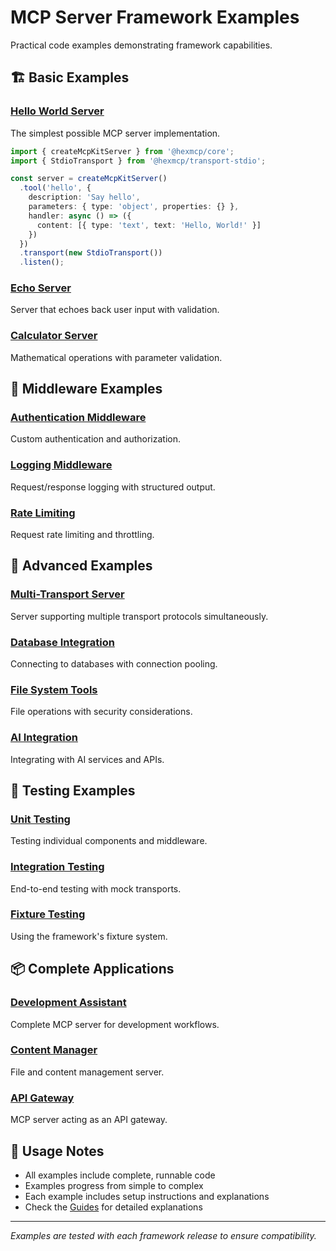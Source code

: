 # MCP Server Framework Examples

Practical code examples demonstrating framework capabilities.

## 🏗️ Basic Examples

### [Hello World Server](./hello-world.md)
The simplest possible MCP server implementation.

```typescript
import { createMcpKitServer } from '@hexmcp/core';
import { StdioTransport } from '@hexmcp/transport-stdio';

const server = createMcpKitServer()
  .tool('hello', {
    description: 'Say hello',
    parameters: { type: 'object', properties: {} },
    handler: async () => ({ 
      content: [{ type: 'text', text: 'Hello, World!' }] 
    })
  })
  .transport(new StdioTransport())
  .listen();
```

### [Echo Server](./echo-server.md)
Server that echoes back user input with validation.

### [Calculator Server](./calculator.md)
Mathematical operations with parameter validation.

## 🔧 Middleware Examples

### [Authentication Middleware](./auth-middleware.md)
Custom authentication and authorization.

### [Logging Middleware](./logging-middleware.md)
Request/response logging with structured output.

### [Rate Limiting](./rate-limiting.md)
Request rate limiting and throttling.

## 🚀 Advanced Examples

### [Multi-Transport Server](./multi-transport.md)
Server supporting multiple transport protocols simultaneously.

### [Database Integration](./database.md)
Connecting to databases with connection pooling.

### [File System Tools](./filesystem.md)
File operations with security considerations.

### [AI Integration](./ai-integration.md)
Integrating with AI services and APIs.

## 🧪 Testing Examples

### [Unit Testing](./unit-testing.md)
Testing individual components and middleware.

### [Integration Testing](./integration-testing.md)
End-to-end testing with mock transports.

### [Fixture Testing](./fixture-testing.md)
Using the framework's fixture system.

## 📦 Complete Applications

### [Development Assistant](./dev-assistant/)
Complete MCP server for development workflows.

### [Content Manager](./content-manager/)
File and content management server.

### [API Gateway](./api-gateway/)
MCP server acting as an API gateway.

## 🎯 Usage Notes

- All examples include complete, runnable code
- Examples progress from simple to complex
- Each example includes setup instructions and explanations
- Check the [Guides](../guides/README.md) for detailed explanations

---

*Examples are tested with each framework release to ensure compatibility.*
